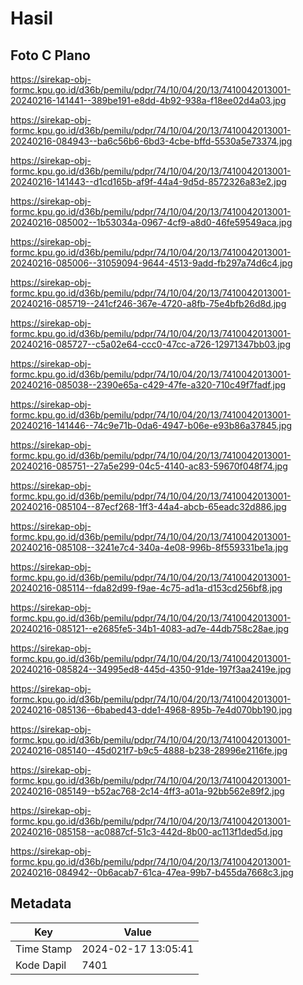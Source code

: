 # Hasil

## Foto C Plano

https://sirekap-obj-formc.kpu.go.id/d36b/pemilu/pdpr/74/10/04/20/13/7410042013001-20240216-141441--389be191-e8dd-4b92-938a-f18ee02d4a03.jpg

https://sirekap-obj-formc.kpu.go.id/d36b/pemilu/pdpr/74/10/04/20/13/7410042013001-20240216-084943--ba6c56b6-6bd3-4cbe-bffd-5530a5e73374.jpg

https://sirekap-obj-formc.kpu.go.id/d36b/pemilu/pdpr/74/10/04/20/13/7410042013001-20240216-141443--d1cd165b-af9f-44a4-9d5d-8572326a83e2.jpg

https://sirekap-obj-formc.kpu.go.id/d36b/pemilu/pdpr/74/10/04/20/13/7410042013001-20240216-085002--1b53034a-0967-4cf9-a8d0-46fe59549aca.jpg

https://sirekap-obj-formc.kpu.go.id/d36b/pemilu/pdpr/74/10/04/20/13/7410042013001-20240216-085006--31059094-9644-4513-9add-fb297a74d6c4.jpg

https://sirekap-obj-formc.kpu.go.id/d36b/pemilu/pdpr/74/10/04/20/13/7410042013001-20240216-085719--241cf246-367e-4720-a8fb-75e4bfb26d8d.jpg

https://sirekap-obj-formc.kpu.go.id/d36b/pemilu/pdpr/74/10/04/20/13/7410042013001-20240216-085727--c5a02e64-ccc0-47cc-a726-12971347bb03.jpg

https://sirekap-obj-formc.kpu.go.id/d36b/pemilu/pdpr/74/10/04/20/13/7410042013001-20240216-085038--2390e65a-c429-47fe-a320-710c49f7fadf.jpg

https://sirekap-obj-formc.kpu.go.id/d36b/pemilu/pdpr/74/10/04/20/13/7410042013001-20240216-141446--74c9e71b-0da6-4947-b06e-e93b86a37845.jpg

https://sirekap-obj-formc.kpu.go.id/d36b/pemilu/pdpr/74/10/04/20/13/7410042013001-20240216-085751--27a5e299-04c5-4140-ac83-59670f048f74.jpg

https://sirekap-obj-formc.kpu.go.id/d36b/pemilu/pdpr/74/10/04/20/13/7410042013001-20240216-085104--87ecf268-1ff3-44a4-abcb-65eadc32d886.jpg

https://sirekap-obj-formc.kpu.go.id/d36b/pemilu/pdpr/74/10/04/20/13/7410042013001-20240216-085108--3241e7c4-340a-4e08-996b-8f559331be1a.jpg

https://sirekap-obj-formc.kpu.go.id/d36b/pemilu/pdpr/74/10/04/20/13/7410042013001-20240216-085114--fda82d99-f9ae-4c75-ad1a-d153cd256bf8.jpg

https://sirekap-obj-formc.kpu.go.id/d36b/pemilu/pdpr/74/10/04/20/13/7410042013001-20240216-085121--e2685fe5-34b1-4083-ad7e-44db758c28ae.jpg

https://sirekap-obj-formc.kpu.go.id/d36b/pemilu/pdpr/74/10/04/20/13/7410042013001-20240216-085824--34995ed8-445d-4350-91de-197f3aa2419e.jpg

https://sirekap-obj-formc.kpu.go.id/d36b/pemilu/pdpr/74/10/04/20/13/7410042013001-20240216-085136--6babed43-dde1-4968-895b-7e4d070bb190.jpg

https://sirekap-obj-formc.kpu.go.id/d36b/pemilu/pdpr/74/10/04/20/13/7410042013001-20240216-085140--45d021f7-b9c5-4888-b238-28996e2116fe.jpg

https://sirekap-obj-formc.kpu.go.id/d36b/pemilu/pdpr/74/10/04/20/13/7410042013001-20240216-085149--b52ac768-2c14-4ff3-a01a-92bb562e89f2.jpg

https://sirekap-obj-formc.kpu.go.id/d36b/pemilu/pdpr/74/10/04/20/13/7410042013001-20240216-085158--ac0887cf-51c3-442d-8b00-ac113f1ded5d.jpg

https://sirekap-obj-formc.kpu.go.id/d36b/pemilu/pdpr/74/10/04/20/13/7410042013001-20240216-084942--0b6acab7-61ca-47ea-99b7-b455da7668c3.jpg


## Metadata

| Key        | Value               |
| ---------- | ------------------- |
| Time Stamp | 2024-02-17 13:05:41 |
| Kode Dapil | 7401                |



